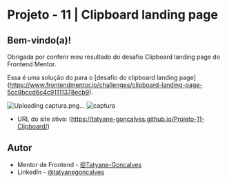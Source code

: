 # Projeto - 11 | Clipboard landing page

## Bem-vindo(a)!

Obrigada por conferir meu resultado do desafio Clipboard landing page do Frontend Mentor.

Essa é uma solução do para o [desafio do clipboard landing page] (https://www.frontendmentor.io/challenges/clipboard-landing-page-5cc9bccd6c4c91111378ecb9).


![Uploading captura.png…]()
![captura](https://github.com/Tatyane-Goncalves/projeto11/assets/135237271/119c676d-2ecc-4525-98e2-e98a3e66c036)


- URL do site ativo: (https://tatyane-goncalves.github.io/Projeto-11-Clipboard/)



## Autor
- Mentor de Frontend - [@Tatyane-Goncalves](https://www.frontendmentor.io/profile/Tatyane-Goncalves)
- LinkedIn - [@tatyanegoncalves](https://www.linkedin.com/in/tatyanegoncalves/)

